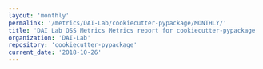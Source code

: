 ```yaml
---
layout: 'monthly'
permalink: '/metrics/DAI-Lab/cookiecutter-pypackage/MONTHLY/'
title: 'DAI Lab OSS Metrics Metrics report for cookiecutter-pypackage | MONTHLY-REPORT-2018-10-26'
organization: 'DAI-Lab'
repository: 'cookiecutter-pypackage'
current_date: '2018-10-26'
---
```

